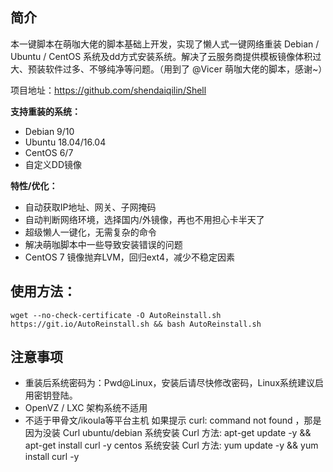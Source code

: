 ## 简介

本一键脚本在萌咖大佬的脚本基础上开发，实现了懒人式一键网络重装 Debian / Ubuntu / CentOS 系统及dd方式安装系统。解决了云服务商提供模板镜像体积过大、预装软件过多、不够纯净等问题。（用到了 @Vicer 萌咖大佬的脚本，感谢~）

项目地址：https://github.com/shendaiqilin/Shell

**支持重装的系统：**

* Debian 9/10
* Ubuntu 18.04/16.04
* CentOS 6/7
* 自定义DD镜像

**特性/优化：**

* 自动获取IP地址、网关、子网掩码
* 自动判断网络环境，选择国内/外镜像，再也不用担心卡半天了
* 超级懒人一键化，无需复杂的命令
* 解决萌咖脚本中一些导致安装错误的问题
* CentOS 7 镜像抛弃LVM，回归ext4，减少不稳定因素
## 使用方法：

```
wget --no-check-certificate -O AutoReinstall.sh https://git.io/AutoReinstall.sh && bash AutoReinstall.sh
```

## 注意事项

* 重装后系统密码为：Pwd@Linux，安装后请尽快修改密码，Linux系统建议启用密钥登陆。
* OpenVZ / LXC 架构系统不适用
* 不适于甲骨文/ikoula等平台主机
如果提示 curl: command not found ，那是因为没装 Curl
ubuntu/debian 系统安装 Curl 方法: apt-get update -y && apt-get install curl -y
centos 系统安装 Curl 方法: yum update -y && yum install curl -y
